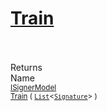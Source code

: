 # [Train](./DtwClassifier-100663858.md)


<br><br>
Returns<img width=542/>Name
<br>
<sub>[ISignerModel](./../../../Pipeline/ISignerModel.md)</sub><img width=500/><sub>[Train](./DtwClassifier-100663858.md) ( [`List`](https://docs.microsoft.com/en-us/dotnet/api/System.Collections.Generic.List-1)\<[`Signature`](./../../../Signature.md)> )</sub><br>


